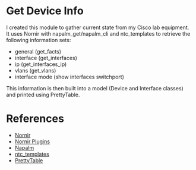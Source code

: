 # Get Device Info
I created this module to gather current state from my Cisco lab equipment. It uses Nornir with napalm_get/napalm_cli and ntc_templates to retrieve the following information sets:
* general (get_facts)
* interface (get_interfaces)
* ip (get_interfaces_ip)
* vlans (get_vlans)
* interface mode (show interfaces switchport)

This information is then built into a model (Device and Interface classes) and printed using PrettyTable.

# References
* [Nornir](https://nornir.readthedocs.io/en/latest/)
* [Nornir Plugins](https://github.com/nornir-automation/nornir_napalm)
* [Napalm](https://napalm.readthedocs.io/en/latest/support/index.html#getters-support-matrix)
* [ntc_templates](https://github.com/networktocode/ntc-templates)
* [PrettyTable](https://pypi.org/project/prettytable/)
